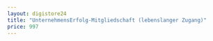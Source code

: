 ```yaml
---
layout: digistore24
title: "UnternehmensErfolg-Mitgliedschaft (lebenslanger Zugang)"
price: 997
---
```

